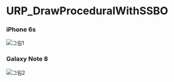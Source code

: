 # URP_DrawProceduralWithSSBO
### iPhone 6s
![그림1](https://user-images.githubusercontent.com/47410228/124267422-2f868880-db73-11eb-8b70-62aa753fd682.png)

### Galaxy Note 8
![그림2](https://user-images.githubusercontent.com/47410228/124267571-6361ae00-db73-11eb-9fa6-d84a5046397f.jpg)
